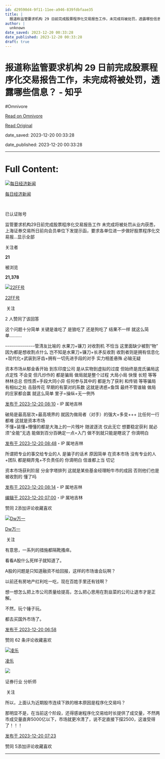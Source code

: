 ```yaml
---
id: d29590d4-9f11-11ee-a946-839fdbfaae35
title: |
  报道称监管要求机构 29 日前完成股票程序化交易报告工作，未完成将被处罚，透露哪些信息？ - 知乎
author: |
  unknown
date_saved: 2023-12-20 00:33:28
date_published: 2023-12-20 00:33:28
draft: true
---
```


# 报道称监管要求机构 29 日前完成股票程序化交易报告工作，未完成将被处罚，透露哪些信息？ - 知乎
#Omnivore

[Read on Omnivore](https://omnivore.app/me/29-18c8657a153)

[Read Original](https://www.zhihu.com/question/635734907/answer/3332295372)

date_saved: 2023-12-20 00:33:28

date_published: 2023-12-20 00:33:28

--- 

# Full Content: 

[![每日经济新闻](https://proxy-prod.omnivore-image-cache.app/0x0,sjmiZRbOYnBddSQqBteTQduoa1IM1CppnY-qIoGHpsIU/https://pic1.zhimg.com/v2-3c85f145c803f8c734e586243f171a50_l.jpg?source=1def8aca)](https://www.zhihu.com/org/mei-ri-jing-ji-xin-wen)

[每日经济新闻](https://www.zhihu.com/org/mei-ri-jing-ji-xin-wen)

[​](https://www.zhihu.com/question/48510028)

已认证账号

监管要求机构29日前完成股票程序化交易报告工作 未完成将被处罚从业内获悉，上海证券交易所日前向会员单位下发提示函，要求各单位进一步做好股票程序化交易报…显示全部 ​

关注者

**21**

被浏览

**21,378**

[![22FF号](https://proxy-prod.omnivore-image-cache.app/0x0,sOou2FVwPArYSG0uw2ZthdNkXqlmhNxbVHGSMtGCxFg0/https://pic1.zhimg.com/v2-abed1a8c04700ba7d72b45195223e0ff_l.jpg?source=2c26e567)](https://www.zhihu.com/people/22ff-35)

[22FF号](https://www.zhihu.com/people/22ff-35)

​ 关注

2 人赞同了该回答

这个问题十分简单 关键是谁吃了 是狼吃了 还是狗吃了 结果不一样 就这么简单..........

\---------------管清友比喻的 水果刀+镰刀 对收割机 不恰当 这里面缺少被割“物” 因为都是想收割点什么 岂不知是水果刀+镰刀+长矛反收割 收割者则是拥有信息化+现代化+武装到牙齿+拥有一切先进手段的对手 实力相差悬殊 必输无疑

资本市场从郁金香开始 到东印度公司 是从实物到虚拟的过度 但始终是庞氏骗局这点定性 不会变 但凡炒作的 都是骗局 做局就是整个过程 大局小局 快慢 长短 等等 林林总总 但性质+手段大同小异 任何参与其中的 都是为了获利 和传销 等等骗局有相似之处 击鼓传花 早期的有蒙对的系数 这就是诱惑+鱼饵 最终不管谁输 做局的庄家都会赢 就这么简单 里子=操纵+无一例外

[发布于 2023-12-20 08:10](https://www.zhihu.com/pin/1720717613804716032)・IP 属地吉林

破局是最高层次+最高境界的 就因为做局者（对手）的强大+多变+++ 比任何一行都难 这就是资本市场  
不懂+装懂+懵懂的都是大海上的一片残叶 随波逐流 仅此无它 想要稳定获利 就必须“全能”无选 能做到百分百确定一点=入门 做不到就只能是瞎说了 你滴明白

[发布于 2023-12-20 08:48](https://www.zhihu.com/pin/1720727067879120897)・IP 属地吉林

所谓把专业的事交给专业的人 是骗子的话术 原因简单 在资本市场 没有专业的人+团队 都是糊弄鬼+不负责任的 你滴明白 信谁都上当 切记

资本市场获利阶层 分金字塔排列 这就是某些基金经理盼牛市的成因 否则他们也是被收割的 懂了吗

[发布于 2023-12-20 08:14](https://www.zhihu.com/pin/1720718593300471808)・IP 属地吉林

[编辑于 2023-12-20 07:00](https://www.zhihu.com/question/635734907/answer/3332295372)・IP 属地吉林

​赞同 2​​添加评论​收藏​喜欢

[![Dw万一](https://proxy-prod.omnivore-image-cache.app/0x0,sX4OsRNKMHaENTNSL3tVf-tBR7UwDGc0I4OaDV-QYF20/https://pic1.zhimg.com/v2-3dec3e4b68dedd2202278b600847715f_l.jpg?source=1def8aca)](https://www.zhihu.com/people/du-hui-you-de-13)

[Dw万一](https://www.zhihu.com/people/du-hui-you-de-13)

​ 关注

有意思，一系列的措施都隔靴搔痒。

看看A股什么死样子就知道了。

A股的问题是只知道融资不给回报，这样的市场谁会玩啊？

以前还有房地产红利吃一吃，现在百姓手里还有钱啊？

想一想怎么把上市公司质量给提高，怎么把心思用在割韭菜的公司让退市才是正解。

不然，玩个锤子玩。

都去买国外市场了。

[发布于 2023-12-20 06:58](https://www.zhihu.com/question/635734907/answer/3332399255)

​赞同 6​​2 条评论​收藏​喜欢

[![凌乐](https://proxy-prod.omnivore-image-cache.app/0x0,sA-h8TYI2Q2fwpwHI52ObQU3jE7KzpnDTdXHRaevrinI/https://pic1.zhimg.com/v2-2c41d74ae6e6ae2c54301f5cd17da105_l.jpg?source=1def8aca)](https://www.zhihu.com/people/lingle8)

[凌乐](https://www.zhihu.com/people/lingle8)

[​](https://www.zhihu.com/question/48510028)​![](https://proxy-prod.omnivore-image-cache.app/0x0,sRpP1H2oa_TfsDLpATwsIt6ipVLRN7HlUZGTch2Ee4JQ/https://picx.zhimg.com/v2-4812630bc27d642f7cafcd6cdeca3d7a.jpg?source=88ceefae)

证券行业 分析师

​ 关注

所以，上面认为近期股市连续下跌的根本原因是程序化交易吗？

那明显不是，在当前这个阶段，还得感谢程序化交易给时长提供了成交量，不然两市成交量直奔5000亿以下，市场就更冷清了，说不定直接下探2500，这谁受得了！！！

[发布于 2023-12-20 07:23](https://www.zhihu.com/question/635734907/answer/3332432063)

​赞同 5​​添加评论​收藏​喜欢

---

